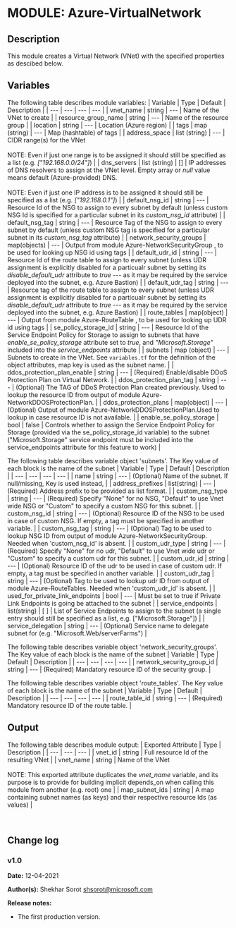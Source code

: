 # MODULE: Azure-VirtualNetwork

## Description

This module creates a Virtual Network (VNet) with the specified properties as descibed below.

## Variables

The following table describes module variables:
| Variable | Type | Default | Description |
| --- | --- | --- | --- |
| vnet_name | string | --- | Name of the VNet to create |
| resource_group_name | string | --- | Name of the resource group |
| location | string | --- | Location (Azure region) |
| tags | map (string) | --- | Map (hashtable) of tags |
| address_space | list (string) | --- | CIDR range(s) for the VNet<br><br>NOTE: Even if just one range is to be assigned it should still be specified as a list (e.g. *["192.168.0.0/24"]*) |
| dns_servers | list (string) | [] | IP addresses of DNS resolvers to assign at the VNet level. Empty array or *null* value means default (Azure-provided) DNS.<br><br>NOTE: Even if just one IP address is to be assigned it should still be specified as a list (e.g. *["192.168.0.1"]*) |
| default_nsg_id | string | --- | Resource Id of the NSG to assign to every subnet by default (unless custom NSG Id is specified for a particular subnet in its *custom_nsg_id* attribute) |
| default_nsg_tag | string | --- | Resource Tag of the NSG to assign to every subnet by default (unless custom NSG tag is specified for a particular subnet in its *custom_nsg_tag* attribute) |
| network_security_groups | map(objects) | --- | Output from module Azure-NetworkSecurityGroup , to be used for looking up NSG id using tags |
| default_udr_id | string | --- | Resource Id of the route table to assign to every subnet (unless UDR assignment is explicitly disabled for a particualr subnet by setting its *disable_default_udr* attribute to *true* --- as it may be required by the service deployed into the subnet, e.g. Azure Bastion) |
| default_udr_tag | string | --- | Resource tag of the route table to assign to every subnet (unless UDR assignment is explicitly disabled for a particualr subnet by setting its *disable_default_udr* attribute to *true* --- as it may be required by the service deployed into the subnet, e.g. Azure Bastion) |
| route_tables | map(object) | --- | Output from module Azure-RouteTable , to be used for looking up UDR id using tags |
| se_policy_storage_id | string | --- | Resource Id of the Service Endpoint Policy for Storage to assign to subnets that have *enable_se_policy_storage* attribute set to *true*, and *"Microsoft.Storage"* included into the *service_endpoints* attribute  |
| subnets | map (object) | --- | Subnets to create in the VNet. See `variables.tf` for the definition of the object attributes, map key is used as the subnet name. |
| ddos_protection_plan_enable | string | --- | (Required) Enable/disable DDoS Protection Plan on Virtual Network. | 
| ddos_protection_plan_tag | string | --- | (Optional) The TAG of DDoS Protection Plan created previously. Used to lookup the resource ID from output of module Azure-NetworkDDOSProtectionPlan. | 
| ddos_protection_plans | map(object) | --- | (Optional) Output of module Azure-NetworkDDOSProtectionPlan.Used to lookup in case resource ID is not available. | 
| enable_se_policy_storage | bool | false | Controls whether to assign the Service Endpoint Policy for Storage (provided via the se_policy_storage_id variable) to the subnet ("Microsoft.Storage" service endpoint must be included into the service_endpoints attribute for this feature to work) |


The following table describes variable object 'subnets'. The Key value of each block is the name of the subnet
| Variable | Type | Default | Description |
| --- | --- | --- | --- |
| name | string | --- | (Optional) Name of the subnet. If null/missing, Key is used instead, |
| address_prefixes | list(string) | --- | (Required) Address prefix to be provided as list format. |
| custom_nsg_type | string | --- | (Required) Specify "None" for no NSG, "Default" to use Vnet wide NSG or "Custom" to specify a custom NSG for this subnet. |
| custom_nsg_id | string | --- | (Optional) Resource ID of the NSG to be used in case of custom NSG. If empty, a tag must be specified in another variable. |
| custom_nsg_tag | string | --- | (Optional) Tag to be used to lookup NSG ID from output of module Azure-NetworkSecurityGroup. Needed when 'custom_nsg_id' is absent. |
| custom_udr_type | string | --- | (Required) Specify "None" for no udr, "Default" to use Vnet wide udr or "Custom" to specify a custom udr for this subnet. |
| custom_udr_id | string | --- | (Optional) Resource ID of the udr to be used in case of custom udr. If empty, a tag must be specified in another variable. |
| custom_udr_tag | string | --- | (Optional) Tag to be used to lookup udr ID from output of module Azure-RouteTables. Needed when 'custom_udr_id' is absent. |
| used_for_private_link_endpoints | bool | --- | Must be set to true if Private Link Endpoints is going be attached to the subnet | 
| service_endpoints | list(string) | [ ] |  List of Service Endpoints to assign to the subnet (a single entry should still be specified as a list, e.g. ["Microsoft.Storage"]) |
| service_delegation | string | --- | (Optional) Service name to delegate subnet for (e.g. "Microsoft.Web/serverFarms") | 


The following table describes variable object 'network_security_groups'. The Key value of each block is the name of the subnet
| Variable | Type | Default | Description |
| --- | --- | --- | --- |
| network_security_group_id | string | --- | (Required) Mandatory resource ID of the security group. |


The following table describes variable object 'route_tables'. The Key value of each block is the name of the subnet
| Variable | Type | Default | Description |
| --- | --- | --- | --- |
| route_table_id | string | --- | (Required) Mandatory resource ID of the route table. |



## Output

The following table describes module output:
| Exported Attribute | Type | Description |
| --- | --- | --- |
| vnet_id | string | Full resource Id of the resulting VNet |
| vnet_name | string | Name of the VNet<br><br>NOTE: This exported attribute duplicates the *vnet_name* variable, and its purpose is to provide for building implicit depends_on when calling this module from another (e.g. root) one |
| map_subnet_ids | string | A map containing subnet names (as keys) and their respective resource Ids (as values) |

<br>

## Change log

### v1.0

**Date:** 12-04-2021

**Author(s):** Shekhar Sorot <shsorot@microsoft.com>

**Release notes:**
- The first production version.
